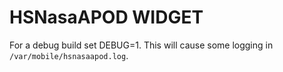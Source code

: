# HSNasaAPOD WIDGET

For a debug build set DEBUG=1. This will cause some logging in `/var/mobile/hsnasaapod.log`. 
